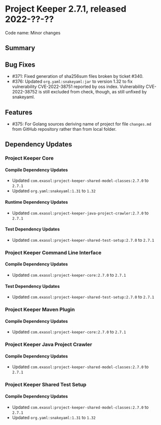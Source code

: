# Project Keeper 2.7.1, released 2022-??-??

Code name: Minor changes

## Summary

## Bug Fixes

* #371: Fixed generation of sha256sum files broken by ticket #340.
* #376: Updated `org.yaml:snakeyaml:jar` to version 1.32 to fix vulnerability CVE-2022-38751 reported by oss index. Vulnerability CVE-2022-38752 is still excluded from check, though, as still unfixed by snakeyaml.

## Features

* #375: For Golang sources deriving name of project for file `changes.md` from GitHub repository rather than from local folder.

## Dependency Updates

### Project Keeper Core

#### Compile Dependency Updates

* Updated `com.exasol:project-keeper-shared-model-classes:2.7.0` to `2.7.1`
* Updated `org.yaml:snakeyaml:1.31` to `1.32`

#### Runtime Dependency Updates

* Updated `com.exasol:project-keeper-java-project-crawler:2.7.0` to `2.7.1`

#### Test Dependency Updates

* Updated `com.exasol:project-keeper-shared-test-setup:2.7.0` to `2.7.1`

### Project Keeper Command Line Interface

#### Compile Dependency Updates

* Updated `com.exasol:project-keeper-core:2.7.0` to `2.7.1`

#### Test Dependency Updates

* Updated `com.exasol:project-keeper-shared-test-setup:2.7.0` to `2.7.1`

### Project Keeper Maven Plugin

#### Compile Dependency Updates

* Updated `com.exasol:project-keeper-core:2.7.0` to `2.7.1`

### Project Keeper Java Project Crawler

#### Compile Dependency Updates

* Updated `com.exasol:project-keeper-shared-model-classes:2.7.0` to `2.7.1`

### Project Keeper Shared Test Setup

#### Compile Dependency Updates

* Updated `com.exasol:project-keeper-shared-model-classes:2.7.0` to `2.7.1`
* Updated `org.yaml:snakeyaml:1.31` to `1.32`
